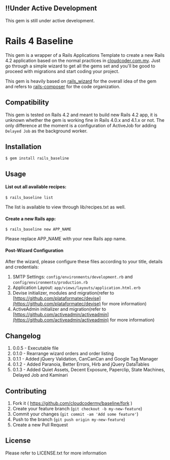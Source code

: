 ## !!Under Active Development

This gem is still under active development.

# Rails 4 Baseline

This gem is a wrapper of a Rails Applications Template to create a new Rails 4.2 application based on the normal practices in [cloudcoder.com.my](http://cloudcoder.com.my). Just go through a simple wizard to get all the gems set and you'll be good to proceed with migrations and start coding your project.

This gem is heavily based on [rails_wizard](https://github.com/intridea/rails_wizard) for the overall idea of the gem and refers to [rails-composer](https://github.com/RailsApps/rails-composer) for the code organization.

## Compatibility

This gem is tested on Rails 4.2 and meant to build new Rails 4.2 app, it is unknown whether the gem is working fine in Rails 4.0.x and 4.1.x or not. The only difference at the moment is a configuration of ActiveJob for adding `Delayed Job` as the background worker.

## Installation

    $ gem install rails_baseline

## Usage

#### List out all available recipes:

    $ rails_baseline list

The list is available to view through lib/recipes.txt as well.

#### Create a new Rails app:

    $ rails_baseline new APP_NAME

Please replace APP_NAME with your new Rails app name.

#### Post-Wizard Configuration

After the wizard, please configure these files according to your title, details and credentials:

1. SMTP Settings: `config/environments/development.rb` and `config/environments/production.rb`
2. Application Layout: `app/views/layouts/application.html.erb`
3. Devise initializer, modules and migration(refer to [https://github.com/plataformatec/devise](https://github.com/plataformatec/devise) for more information)
4. ActiveAdmin initializer and migration(refer to [https://github.com/activeadmin/activeadmin](https://github.com/activeadmin/activeadmin) for more information)

## Changelog

1. 0.0.5 - Executable file
2. 0.1.0 - Rearrange wizard orders and order listing
3. 0.1.1 - Added jQuery Validation, CanCanCan and Google Tag Manager
3. 0.1.2 - Added Paranoia, Better Errors, Hirb and jQuery DataTables
4. 0.1.3 - Added Quiet Assets, Decent Exposure, Paperclip, State Machines, Delayed Job and Kaminari

## Contributing

1. Fork it ( https://github.com/cloudcodermy/baseline/fork )
2. Create your feature branch (`git checkout -b my-new-feature`)
3. Commit your changes (`git commit -am 'Add some feature'`)
4. Push to the branch (`git push origin my-new-feature`)
5. Create a new Pull Request

## License

Please refer to LICENSE.txt for more information
